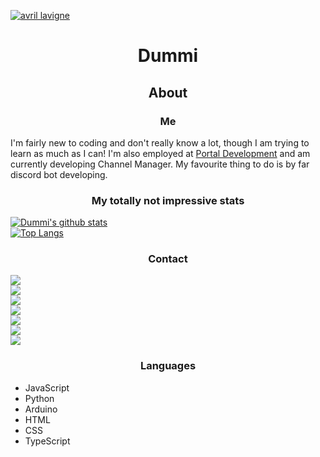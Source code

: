 [![avril lavigne](https://www.morecore.de/wp-content/uploads/avril-lavigne-love-sux-cover-artwork-01-2022.jpg)](https://www.google.com/url?sa=i&url=https%3A%2F%2Fwww.morecore.de%2Fnews%2Favril-lavigne-kuendigt-neues-album-love-sux-an-neue-single-mit-blackbear%2F&psig=AOvVaw0SrU65Xnc2swLwxXlcrnGa&ust=1642983587670000&source=images&cd=vfe&ved=0CAsQjRxqFwoTCLiyz_3MxvUCFQAAAAAdAAAAABAO "Avril Lavigne")

# <p align="center">Dummi</p>

## <p align="center">About</p>
### <p align="center">Me</p>
 I'm fairly new to coding and don't really know a lot, though I am trying to learn as much as I can! I'm also employed at [Portal Development](https://discord.gg/GPvsMz4YVb) and am currently developing Channel Manager. My favourite thing to do is by far discord bot developing.

### <p align="center">My totally not impressive stats</p>
[![Dummi's github stats](https://github-readme-stats.vercel.app/api?username=TheDummi&show_icons=true&theme=synthwave)]()<br>
[![Top Langs](https://github-readme-stats.vercel.app/api/top-langs/?username=TheDummi&theme=synthwave)]()
### <p align="center">Contact</p>

 [![](https://img.shields.io/discord/689260593080696833?color=red&label=Comdummity&logo=discord)](https://discord.gg/tWFDYBj9ZC)  
 [![](https://img.shields.io/twitter/follow/20dummi05?color=red&label=Dummi%233085&logo=discord&style=flat-square)]()  
 [![](https://img.shields.io/twitter/follow/20dummi05?color=red&logo=twitter&style=flat-square)]()  
 [![](https://img.shields.io/twitter/follow/20dummi05?color=red&label=the__dummi&logo=instagram&style=flat-square)]()  
 [![](https://img.shields.io/twitter/follow/20dummi05?color=red&label=r20dummi05&logo=playstation&style=flat-square)]()  
 [![](https://img.shields.io/twitter/follow/20dummi05?color=red&label=TheDummi&logo=spotify&style=flat-square)]()  
 [![](https://img.shields.io/youtube/channel/subscribers/UCXKevUeuFcX7wdB_Li7KMWg?color=red&label=TheDummi&logo=youtube&logoColor=red&style=flat-square)]()  

### <p align="center">Languages</p>
  - JavaScript
  - Python
  - Arduino  
  - HTML  
  - CSS  
  - TypeScript  
